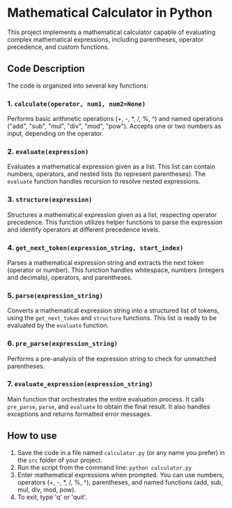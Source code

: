 # Mathematical Calculator in Python

This project implements a mathematical calculator capable of evaluating complex mathematical expressions, including parentheses, operator precedence, and custom functions.

## Code Description

The code is organized into several key functions:

### 1. `calculate(operator, num1, num2=None)`

Performs basic arithmetic operations (+, -, *, /, %, ^) and named operations ("add", "sub", "mul", "div", "mod", "pow"). Accepts one or two numbers as input, depending on the operator.

### 2. `evaluate(expression)`

Evaluates a mathematical expression given as a list. This list can contain numbers, operators, and nested lists (to represent parentheses). The `evaluate` function handles recursion to resolve nested expressions.

### 3. `structure(expression)`

Structures a mathematical expression given as a list, respecting operator precedence. This function utilizes helper functions to parse the expression and identify operators at different precedence levels.

### 4. `get_next_token(expression_string, start_index)`

Parses a mathematical expression string and extracts the next token (operator or number). This function handles whitespace, numbers (integers and decimals), operators, and parentheses.

### 5. `parse(expression_string)`

Converts a mathematical expression string into a structured list of tokens, using the `get_next_token` and `structure` functions. This list is ready to be evaluated by the `evaluate` function.

### 6. `pre_parse(expression_string)`

Performs a pre-analysis of the expression string to check for unmatched parentheses.

### 7. `evaluate_expression(expression_string)`

Main function that orchestrates the entire evaluation process. It calls `pre_parse`, `parse`, and `evaluate` to obtain the final result. It also handles exceptions and returns formatted error messages.

## How to use

1.  Save the code in a file named `calculator.py` (or any name you prefer) in the `src` folder of your project.
2.  Run the script from the command line: `python calculator.py`
3.  Enter mathematical expressions when prompted. You can use numbers, operators (+, -, *, /, %, ^), parentheses, and named functions (add, sub, mul, div, mod, pow).
4.  To exit, type 'q' or 'quit'.
